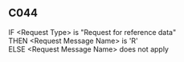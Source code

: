 ## C044
IF &lt;Request Type&gt; is "Request for reference data"   
THEN &lt;Request Message Name&gt; is 'R'  
ELSE &lt;Request Message Name&gt; does not apply
